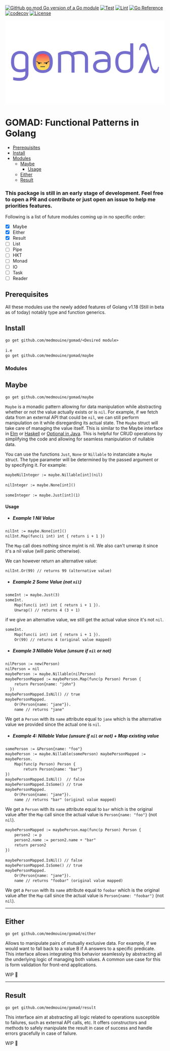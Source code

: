 [![GitHub go.mod Go version of a Go module](https://img.shields.io/github/go-mod/go-version/medmouine/gomad.svg)](https://github.com/medmouine/gomad)
[![Test](https://github.com/medmouine/gomad/workflows/Test/badge.svg)](https://github.com/medmouine/gomad/actions/workflows/test.yml)
[![Lint](https://github.com/medmouine/gomad/workflows/Lint/badge.svg)](https://github.com/medmouine/gomad/actions/workflows/lint.yml)
[![Go Reference](https://pkg.go.dev/badge/github.com/medmouine/gomad/maybe.svg)](https://pkg.go.dev/github.com/medmouine/gomad/maybe)
[![codecov](https://codecov.io/gh/medmouine/gomad/branch/main/graph/badge.svg?token=3DJBNCU1NG)](https://codecov.io/gh/medmouine/gomad)
[![License](https://img.shields.io/badge/License-Apache_2.0-blue.svg)](https://opensource.org/licenses/Apache-2.0)

<img src="./img/gomad-logo.png" alt="drawing" width="600"/>

# **GOMAD**: Functional Patterns in Golang
- [Prerequisites](#prerequisites)
- [Install](#install)
- [Modules](#modules)
  * [Maybe](#maybe)
    + [Usage](#usage)
  * [Either](#either)
  * [Result](#result)


### This package is still in an early stage of development. Feel free to open a PR and contribute or just open an issue to help me priorities features.

Following is a list of future modules coming up in no specific order:

- [X] Maybe
- [X] Either
- [X] Result
- [ ] List
- [ ] Pipe
- [ ] HKT
- [ ] Monad
- [ ] IO
- [ ] Task
- [ ] Reader

## Prerequisites
All these modules use the newly added features of Golang v1.18 (Still in beta as of today) notably type and function generics.

## Install

```
go get github.com/medmouine/gomad/<Desired module>

i.e
go get github.com/medmouine/gomad/maybe
```

### Modules
## Maybe
```
go get github.com/medmouine/gomad/maybe
```
`Maybe` is a monadic pattern allowing for data manipulation while abstracting whether or not the value actually exists or is `nil`. For example, if we fetch data from an external API that could be `nil`, we can still perform manipulation on it while disregarding its actual state. The `Maybe` struct will take care of managing the value itself. This is similar to the Maybe interface in [Elm](https://package.elm-lang.org/packages/elm/core/latest/Maybe) or [Haskell](https://wiki.haskell.org/Maybe) or [Optional in Java](https://docs.oracle.com/javase/8/docs/api/java/util/Optional.html). This is helpful for CRUD operations by simplifying the code and allowing for seamless manipulation of nullable data.

You can use the functions `Just`, `None` or `Nillable` to instanciate a `Maybe` struct. The type parameter will be determined by the passed argument or by specifying it. For example:
```
maybeNilInteger := maybe.Nillable[int](nil)

nilInteger := maybe.None[int]()

someInteger := maybe.Just[int](1)
```

#### Usage

- ##### Example 1 Nil Value
```
nilInt := maybe.None[int]()
nilInt.Map(func(i int) int { return i + 1 })
```
The `Map` call does nothing since myint is nil. We also can't unwrap it since it's a nil value (will panic otherwise).

We can however return an alternative value:
```
nilInt.Or(99) // returns 99 (alternative value)
```

- ##### Example 2 Some Value (not `nil`)
```
someInt := maybe.Just(3)
someInt.
    Map(func(i int) int { return i + 1 }).
    Unwrap() // returns 4 (3 + 1)
```
if we give an alternative value, we still get the actual value since it's not `nil`.

```
someInt.
    Map(func(i int) int { return i + 1 }).
    Or(99) // returns 4 (original value mapped)
```

- ##### Example 3 Nillable Value (unsure if `nil` or not)
```
nilPerson := new(Person)
nilPerson = nil
maybePerson := maybe.Nillable(nilPerson)
maybePersonMapped := maybePerson.Map(func(p Person) Person {
    return Person{name: "john"}
  }) 
maybePersonMapped.IsNil() // true
maybePersonMapped.
    Or(Person{name: "jane"}).
    name // returns "jane"
```
We get a `Person` with its `name` attribute equal to `jane` which is the alternative value we provided since the actual one is `nil`.

- ##### Example 4: Nillable Value (unsure if `nil` or not) + Map existing value

```
somePerson := &Person{name: "foo"}
maybePerson := maybe.Nillable(somePerson) maybePersonMapped := maybePerson.
    Map(func(p Person) Person {
        return Person{name: "bar"}
}) 
maybePersonMapped.IsNil()  // false
maybePersonMapped.IsSome() // true 
maybePersonMapped. 
    Or(Person{name: "jane"}).
    name // returns "bar" (original value mapped)
```
We get a `Person` with its `name` attribute equal to `bar` which is the original value after the `Map` call since the actual value is `Person{name: "foo"}` (not `nil`).

```
maybePersonMapped := maybePerson.map(func(p Person) Person {
    person2 := p
    person2.name := person2.name + "bar"
    return person2
}) 

maybePersonMapped.IsNil() // false 
maybePersonMapped.IsSome() // true 
maybePersonMapped. 
    Or(Person{name: "jane"}). 
    name // returns "foobar" (original value mapped)
```
We get a `Person` with its `name` attribute equal to `foobar` which is the original value after the `Map` call since the actual value is `Person{name: "foobar"}` (not `nil`).

------

## Either
```
go get github.com/medmouine/gomad/either
```
Allows to manipulate pairs of mutually exclusive data. For example, if we would want to fall back to a value B if A answers to a specific predicate. This interface allows integrating this behavior seamlessly by abstracting all the underlying logic of managing both values. A common use case for this is form validation for front-end applications.

WIP 🚧

------

## Result
```
go get github.com/medmouine/gomad/result
```
This interface aim at abstracting all logic related to operations susceptible to failures, such as external API calls, etc. It offers constructors and methods to safely manipulate the result in case of success and handle errors gracefully in case of failure.

WIP 🚧
